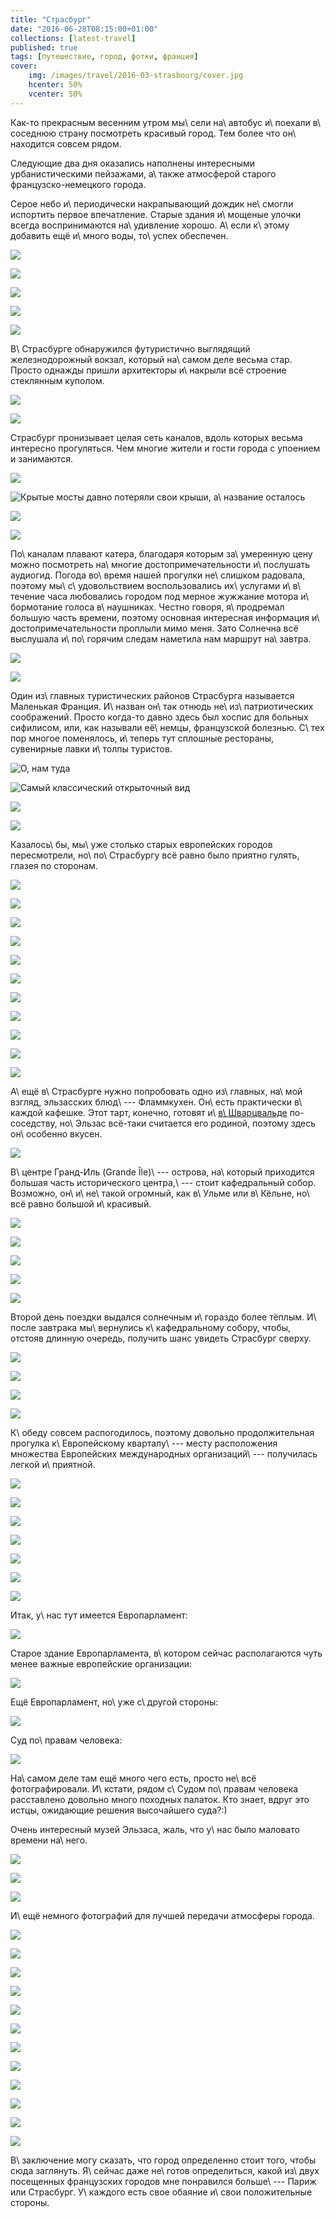 ```yaml
---
title: "Страсбург"
date: "2016-06-28T08:15:00+01:00"
collections: [latest-travel]
published: true
tags: [путешествие, город, фотки, франция]
cover:
    img: /images/travel/2016-03-strasbourg/cover.jpg
    hcenter: 50%
    vcenter: 50%
---
```


Как-то прекрасным весенним утром мы\ сели на\ автобус и\ поехали в\ соседнюю
страну посмотреть красивый город. Тем более что он\ находится совсем рядом.

Следующие два дня оказались наполнены интересными урбанистическими пейзажами,
а\ также атмосферой старого французско-немецкого города.

<!--more-->

Серое небо и\ периодически накрапывающий дождик не\ смогли испортить первое
впечатление. Старые здания и\ мощеные улочки всегда воспринимаются на\ удивление
хорошо. А\ если к\ этому добавить ещё и\ много воды, то\ успех обеспечен.

![](/images/travel/2016-03-strasbourg/start-1.jpg)

![](/images/travel/2016-03-strasbourg/start-2.jpg)

![](/images/travel/2016-03-strasbourg/start-3.jpg)

![](/images/travel/2016-03-strasbourg/start-4.jpg)

![](/images/travel/2016-03-strasbourg/start-5.jpg)

В\ Страсбурге обнаружился футуристично выглядящий железнодорожный вокзал,
который на\ самом деле весьма стар. Просто однажды пришли архитекторы и\ накрыли
всё строение стеклянным куполом.

![](/images/travel/2016-03-strasbourg/railway-station-1.jpg)

![](/images/travel/2016-03-strasbourg/railway-station-2.jpg)

Страсбург пронизывает целая сеть каналов, вдоль которых весьма интересно
прогуляться. Чем многие жители и гости города с упоением и занимаются.

![](/images/travel/2016-03-strasbourg/canal-1.jpg)

![Крытые мосты давно потеряли свои крыши, а\ название
осталось](/images/travel/2016-03-strasbourg/canal-2.jpg)

![](/images/travel/2016-03-strasbourg/canal-3.jpg)

![](/images/travel/2016-03-strasbourg/canal-4.jpg)

По\ каналам плавают катера, благодаря которым за\ умеренную цену можно
посмотреть на\ многие достопримечательности и\ послушать аудиогид. Погода
во\ время нашей прогулки не\ слишком радовала, поэтому мы\ с\ удовольствием
воспользовались их\ услугами и\ в\ течение часа любовались городом под мерное
жужжание мотора и\ бормотание голоса в\ наушниках. Честно говоря, я\ продремал
большую часть времени, поэтому основная интересная информация
и\ достопримечательности проплыли мимо меня. Зато Солнечна всё выслушала
и\ по\ горячим следам наметила нам маршрут на\ завтра.

![](/images/travel/2016-03-strasbourg/boat-1.jpg)

![](/images/travel/2016-03-strasbourg/boat-2.jpg)

Один из\ главных туристических районов Страсбурга называется Маленькая Франция.
И\ назван он\ так отнюдь не\ из\ патриотических соображений. Просто когда-то
давно здесь был хоспис для больных сифилисом, или, как называли её\ немцы,
французской болезнью. С\ тех пор многое поменялось, и\ теперь тут сплошные
рестораны, сувенирные лавки и\ толпы туристов.

![О, нам туда](/images/travel/2016-03-strasbourg/petite-france-1.jpg)

![Самый классический открыточный
вид](/images/travel/2016-03-strasbourg/petite-france-2.jpg)

![](/images/travel/2016-03-strasbourg/petite-france-3.jpg)

![](/images/travel/2016-03-strasbourg/petite-france-4.jpg)

Казалось\ бы, мы\ уже столько старых европейских городов пересмотрели,
но\ по\ Страсбургу всё равно было приятно гулять, глазея по сторонам.

![](/images/travel/2016-03-strasbourg/details-1.jpg)

![](/images/travel/2016-03-strasbourg/details-2.jpg)

![](/images/travel/2016-03-strasbourg/details-3.jpg)

![](/images/travel/2016-03-strasbourg/details-4.jpg)

![](/images/travel/2016-03-strasbourg/details-5.jpg)

![](/images/travel/2016-03-strasbourg/details-6.jpg)

![](/images/travel/2016-03-strasbourg/details-7.jpg)

![](/images/travel/2016-03-strasbourg/details-8.jpg)

![](/images/travel/2016-03-strasbourg/details-9.jpg)

![](/images/travel/2016-03-strasbourg/details-10.jpg)

![](/images/travel/2016-03-strasbourg/details-11.jpg)

А\ ещё в\ Страсбурге нужно попробовать одно из\ главных, на\ мой взгляд,
эльзасских блюд\ --- Фламмкухен. Он\ есть практически в\ каждой кафешке. Этот
тарт, конечно, готовят и\ [в\ Шварцвальде][schwarzwald] по-соседству, но\ Эльзас
всё-таки считается его родиной, поэтому здесь он\ особенно вкусен.

![](/images/travel/2016-03-strasbourg/flammkuchen.jpg)

В\ центре Гранд-Иль (Grande Île)\ --- острова, на\ который приходится большая
часть исторического центра,\ --- стоит кафедральный собор. Возможно,
он\ и\ не\ такой огромный, как в\ Ульме или в\ Кёльне, но\ всё равно большой
и\ красивый.

![](/images/travel/2016-03-strasbourg/cathedral-1.jpg)

![](/images/travel/2016-03-strasbourg/cathedral-2.jpg)

![](/images/travel/2016-03-strasbourg/cathedral-3.jpg)

![](/images/travel/2016-03-strasbourg/cathedral-4.jpg)

![](/images/travel/2016-03-strasbourg/cathedral-5.jpg)

Второй день поездки выдался солнечным и\ гораздо более тёплым. И\ после
завтрака мы\ вернулись к\ кафедральному собору, чтобы, отстояв длинную очередь,
получить шанс увидеть Страсбург сверху.

![](/images/travel/2016-03-strasbourg/top-1.jpg)

![](/images/travel/2016-03-strasbourg/top-2.jpg)

![](/images/travel/2016-03-strasbourg/top-3.jpg)

![](/images/travel/2016-03-strasbourg/top-4.jpg)

К\ обеду совсем распогодилось, поэтому довольно продолжительная прогулка
к\ Европейскому кварталу\ --- месту расположения множества Европейских
международных организаций\ --- получилась легкой и\ приятной.

![](/images/travel/2016-03-strasbourg/walk-1.jpg)

![](/images/travel/2016-03-strasbourg/walk-2.jpg)

![](/images/travel/2016-03-strasbourg/walk-3.jpg)

![](/images/travel/2016-03-strasbourg/walk-4.jpg)

![](/images/travel/2016-03-strasbourg/walk-5.jpg)

![](/images/travel/2016-03-strasbourg/walk-6.jpg)

![](/images/travel/2016-03-strasbourg/walk-7.jpg)

Итак, у\ нас тут имеется Европарламент:

![](/images/travel/2016-03-strasbourg/europarlament-1.jpg)

Старое здание Европарламента, в\ котором сейчас располагаются чуть менее важные
европейские организации:

![](/images/travel/2016-03-strasbourg/europarlament-2.jpg)

Ещё Европарламент, но\ уже с\ другой стороны:

![](/images/travel/2016-03-strasbourg/europarlament-3.jpg)

Суд по\ правам человека:

![](/images/travel/2016-03-strasbourg/human-rights-court.jpg)

На\ самом деле там ещё много чего есть, просто не\ всё фотографировали.
И\ кстати, рядом с\ Судом по\ правам человека расставлено довольно много
походных палаток. Кто знает, вдруг это истцы, ожидающие решения высочайшего
суда?:)

Очень интересный музей Эльзаса, жаль, что у\ нас было маловато времени на\ него.

![](/images/travel/2016-03-strasbourg/elsass-museum-1.jpg)

![](/images/travel/2016-03-strasbourg/elsass-museum-2.jpg)

![](/images/travel/2016-03-strasbourg/elsass-museum-3.jpg)

И\ ещё немного фотографий для лучшей передачи атмосферы города.

![](/images/travel/2016-03-strasbourg/end-1.jpg)

![](/images/travel/2016-03-strasbourg/end-2.jpg)

![](/images/travel/2016-03-strasbourg/end-3.jpg)

![](/images/travel/2016-03-strasbourg/end-4.jpg)

![](/images/travel/2016-03-strasbourg/end-5.jpg)

![](/images/travel/2016-03-strasbourg/end-6.jpg)

![](/images/travel/2016-03-strasbourg/end-7.jpg)

![](/images/travel/2016-03-strasbourg/end-8.jpg)

![](/images/travel/2016-03-strasbourg/end-9.jpg)

![](/images/travel/2016-03-strasbourg/end-10.jpg)

![](/images/travel/2016-03-strasbourg/end-11.jpg)

![](/images/travel/2016-03-strasbourg/end-12.jpg)

В\ заключение могу сказать, что город определенно стоит того, чтобы сюда
заглянуть. Я\ сейчас даже не\ готов определиться, какой из\ двух посещенных
французских городов мне понравился больше\ --- Париж или Страсбург. У\ каждого
есть свое обаяние и\ свои положительные стороны.

[schwarzwald]: https://dikmax.name/post/schauinsland/
